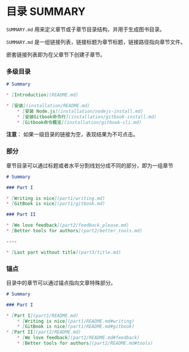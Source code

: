 # 目录 SUMMARY

`SUMMARY.md` 用来定义章节或子章节目录结构，并用于生成图书目录。

`SUMMARY.md` 是一组链接列表，链接标题为章节标题，链接路径指向章节文件。

嵌套链接列表即为在父章节下创建子章节。

### 多级目录

```markdown
# Summary

* [Introduction](README.md)

* [安装](installation/README.md)
    * [安装 Node.js](installation/nodejs-install.md)
    * [安装Gitbook命令行](installation/gitbook-install.md)
    * [Gitbook命令概览](installation/gitbook-cli.md)
```

**注意**： 如果一级目录的链接为空，表现结果为不可点击。

### 部分

章节目录可以通过标题或者水平分割线划分成不同的部分，即为一组章节

```markdown
# Summary

### Part I

* [Writing is nice](part1/writing.md)
* [GitBook is nice](part1/gitbook.md)

### Part II

* [We love feedback](part2/feedback_please.md)
* [Better tools for authors](part2/better_tools.md)

----

* [Last part without title](part3/title.md)
```

### 锚点

目录中的章节可以通过锚点指向文章特殊部分。

```markdown
# Summary

### Part I

* [Part I](part1/README.md)
    * [Writing is nice](part1/README.md#writing)
    * [GitBook is nice](part1/README.md#gitbook)
* [Part II](part2/README.md)
    * [We love feedback](part2/README.md#feedback)
    * [Better tools for authors](part2/README.md#tools)
```
